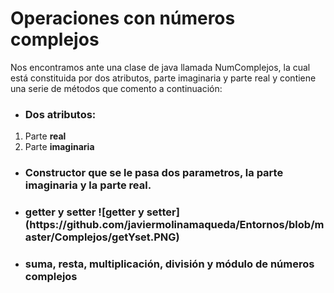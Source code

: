 # Operaciones con números complejos
Nos encontramos ante una clase de java llamada NumComplejos, la cual está constituida por dos atributos, parte imaginaria y parte real
y contiene una serie de métodos que comento a continuación:

* <h3>Dos atributos:
1. Parte **real**
2. Parte **imaginaria**
* <h3>Constructor que se le pasa dos parametros, la parte imaginaria y la parte real.
* <h3>getter y setter
  ![getter y setter](https://github.com/javiermolinamaqueda/Entornos/blob/master/Complejos/getYset.PNG)
* <h3>suma, resta, multiplicación, división y módulo de números complejos
